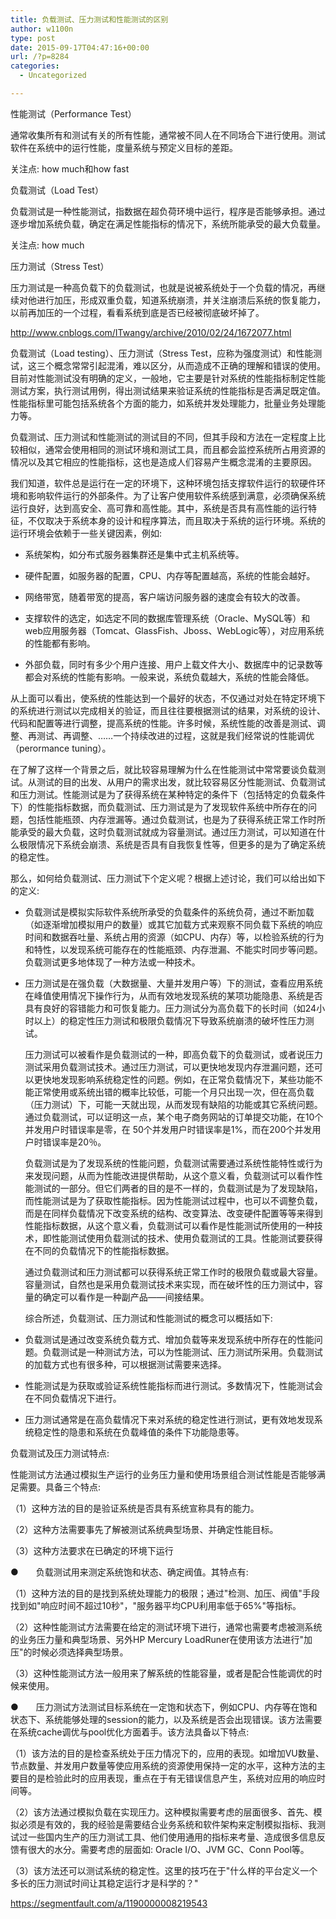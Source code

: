 ```yaml
---
title: 负载测试、压力测试和性能测试的区别
author: w1100n
type: post
date: 2015-09-17T04:47:16+00:00
url: /?p=8284
categories:
  - Uncategorized

---
```

性能测试（Performance Test）
  
通常收集所有和测试有关的所有性能，通常被不同人在不同场合下进行使用。测试软件在系统中的运行性能，度量系统与预定义目标的差距。

关注点: how much和how fast

负载测试（Load Test）
  
负载测试是一种性能测试，指数据在超负荷环境中运行，程序是否能够承担。通过逐步增加系统负载，确定在满足性能指标的情况下，系统所能承受的最大负载量。

关注点: how much

压力测试（Stress Test）
  
压力测试是一种高负载下的负载测试，也就是说被系统处于一个负载的情况，再继续对他进行加压，形成双重负载，知道系统崩溃，并关注崩溃后系统的恢复能力，以前再加压的一个过程，看看系统到底是否已经被彻底破坏掉了。

http://www.cnblogs.com/ITwangy/archive/2010/02/24/1672077.html
  
负载测试（Load testing）、压力测试（Stress Test，应称为强度测试）和性能测试，这三个概念常常引起混淆，难以区分，从而造成不正确的理解和错误的使用。　　目前对性能测试没有明确的定义，一般地，它主要是针对系统的性能指标制定性能测试方案，执行测试用例，得出测试结果来验证系统的性能指标是否满足既定值。性能指标里可能包括系统各个方面的能力，如系统并发处理能力，批量业务处理能力等。

负载测试、压力测试和性能测试的测试目的不同，但其手段和方法在一定程度上比较相似，通常会使用相同的测试环境和测试工具，而且都会监控系统所占用资源的情况以及其它相应的性能指标，这也是造成人们容易产生概念混淆的主要原因。
  
我们知道，软件总是运行在一定的环境下，这种环境包括支撑软件运行的软硬件环境和影响软件运行的外部条件。为了让客户使用软件系统感到满意，必须确保系统运行良好，达到高安全、高可靠和高性能。其中，系统是否具有高性能的运行特征，不仅取决于系统本身的设计和程序算法，而且取决于系统的运行环境。系统的运行环境会依赖于一些关键因素，例如: 
  
- 系统架构，如分布式服务器集群还是集中式主机系统等。
  
- 硬件配置，如服务器的配置，CPU、内存等配置越高，系统的性能会越好。
  
- 网络带宽，随着带宽的提高，客户端访问服务器的速度会有较大的改善。
  
- 支撑软件的选定，如选定不同的数据库管理系统（Oracle、MySQL等）和web应用服务器（Tomcat、GlassFish、Jboss、WebLogic等），对应用系统的性能都有影响。
  
- 外部负载，同时有多少个用户连接、用户上载文件大小、数据库中的记录数等都会对系统的性能有影响。一般来说，系统负载越大，系统的性能会降低。

从上面可以看出，使系统的性能达到一个最好的状态，不仅通过对处在特定环境下的系统进行测试以完成相关的验证，而且往往要根据测试的结果，对系统的设计、代码和配置等进行调整，提高系统的性能。许多时候，系统性能的改善是测试、调整、再测试、再调整、……一个持续改进的过程，这就是我们经常说的性能调优（perormance tuning）。
  
在了解了这样一个背景之后，就比较容易理解为什么在性能测试中常常要谈负载测试。从测试的目的出发、从用户的需求出发，就比较容易区分性能测试、负载测试和压力测试。性能测试是为了获得系统在某种特定的条件下（包括特定的负载条件下）的性能指标数据，而负载测试、压力测试是为了发现软件系统中所存在的问题，包括性能瓶颈、内存泄漏等。通过负载测试，也是为了获得系统正常工作时所能承受的最大负载，这时负载测试就成为容量测试。通过压力测试，可以知道在什么极限情况下系统会崩溃、系统是否具有自我恢复性等，但更多的是为了确定系统的稳定性。
  
那么，如何给负载测试、压力测试下个定义呢？根据上述讨论，我们可以给出如下的定义: 

  * 负载测试是模拟实际软件系统所承受的负载条件的系统负荷，通过不断加载（如逐渐增加模拟用户的数量）或其它加载方式来观察不同负载下系统的响应时间和数据吞吐量、系统占用的资源（如CPU、内存）等，以检验系统的行为和特性，以发现系统可能存在的性能瓶颈、内存泄漏、不能实时同步等问题。负载测试更多地体现了一种方法或一种技术。
  * 压力测试是在强负载（大数据量、大量并发用户等）下的测试，查看应用系统在峰值使用情况下操作行为，从而有效地发现系统的某项功能隐患、系统是否具有良好的容错能力和可恢复能力。压力测试分为高负载下的长时间（如24小时以上）的稳定性压力测试和极限负载情况下导致系统崩溃的破坏性压力测试。
  
    压力测试可以被看作是负载测试的一种，即高负载下的负载测试，或者说压力测试采用负载测试技术。通过压力测试，可以更快地发现内存泄漏问题，还可以更快地发现影响系统稳定性的问题。例如，在正常负载情况下，某些功能不能正常使用或系统出错的概率比较低，可能一个月只出现一次，但在高负载（压力测试）下，可能一天就出现，从而发现有缺陷的功能或其它系统问题。通过负载测试，可以证明这一点，某个电子商务网站的订单提交功能，在10个并发用户时错误率是零，在 50个并发用户时错误率是1%，而在200个并发用户时错误率是20％。
  
    负载测试是为了发现系统的性能问题，负载测试需要通过系统性能特性或行为来发现问题，从而为性能改进提供帮助，从这个意义看，负载测试可以看作性能测试的一部分。但它们两者的目的是不一样的，负载测试是为了发现缺陷，而性能测试是为了获取性能指标。因为性能测试过程中，也可以不调整负载，而是在同样负载情况下改变系统的结构、改变算法、改变硬件配置等等来得到性能指标数据，从这个意义看，负载测试可以看作是性能测试所使用的一种技术，即性能测试使用负载测试的技术、使用负载测试的工具。性能测试要获得在不同的负载情况下的性能指标数据。
  
    通过负载测试和压力测试都可以获得系统正常工作时的极限负载或最大容量。容量测试，自然也是采用负载测试技术来实现，而在破坏性的压力测试中，容量的确定可以看作是一种副产品——间接结果。
  
    综合所述，负载测试、压力测试和性能测试的概念可以概括如下:  
  * 负载测试是通过改变系统负载方式、增加负载等来发现系统中所存在的性能问题。负载测试是一种测试方法，可以为性能测试、压力测试所采用。负载测试的加载方式也有很多种，可以根据测试需要来选择。

  * 性能测试是为获取或验证系统性能指标而进行测试。多数情况下，性能测试会在不同负载情况下进行。
  * 压力测试通常是在高负载情况下来对系统的稳定性进行测试，更有效地发现系统稳定性的隐患和系统在负载峰值的条件下功能隐患等。

负载测试及压力测试特点: 

性能测试方法通过模拟生产运行的业务压力量和使用场景组合测试性能是否能够满足需要。具备三个特点: 

（1）这种方法的目的是验证系统是否具有系统宣称具有的能力。
  
（2）这种方法需要事先了解被测试系统典型场景、并确定性能目标。
  
（3）这种方法要求在已确定的环境下运行

●　　负载测试用来测定系统饱和状态、确定阀值。其特点有: 
  
（1）这种方法的目的是找到系统处理能力的极限；通过"检测、加压、阀值"手段找到如"响应时间不超过10秒"，"服务器平均CPU利用率低于65%"等指标。
  
（2）这种性能测试方法需要在给定的测试环境下进行，通常也需要考虑被测系统的业务压力量和典型场景、另外HP Mercury LoadRuner在使用该方法进行"加压"的时候必须选择典型场景。
  
（3）这种性能测试方法一般用来了解系统的性能容量，或者是配合性能调优的时候来使用。

●　　压力测试方法测试目标系统在一定饱和状态下，例如CPU、内存等在饱和状态下、系统能够处理的session的能力，以及系统是否会出现错误。该方法需要在系统cache调优与pool优化方面着手。该方法具备以下特点: 
  
（1）该方法的目的是检查系统处于压力情况下的，应用的表现。如增加VU数量、节点数量、并发用户数量等使应用系统的资源使用保持一定的水平，这种方法的主要目的是检验此时的应用表现，重点在于有无错误信息产生，系统对应用的响应时间等。
  
（2）该方法通过模拟负载在实现压力。这种模拟需要考虑的层面很多、首先、模拟必须是有效的，我的经验是需要结合业务系统和软件架构来定制模拟指标、我测试过一些国内生产的压力测试工具、他们使用通用的指标来考量、造成很多信息反馈有很大的水分。需要考虑的层面如: Oracle I/O、JVM GC、Conn Pool等。
  
（3）该方法还可以测试系统的稳定性。这里的技巧在于"什么样的平台定义一个多长的压力测试时间让其稳定运行才是科学的？"
  
https://segmentfault.com/a/1190000008219543